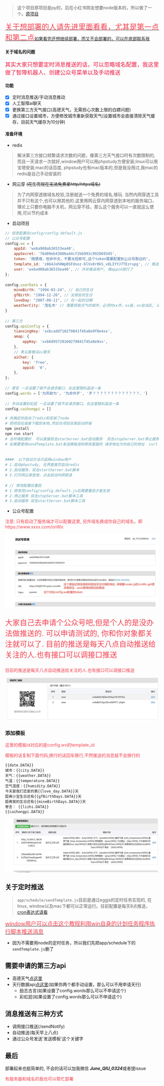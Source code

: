 
> 这个项目原项目是py的，后在小红书网友想要node版本的，所以做了一个。[原项目](https://github.com/erwanjun/weixin_tuisong)

[<font size="5" color="#f34250">关于想部署的人请先进里面看看，尤其是第一点和第二点</font>如果看完还想继续部署，而又不会部署的，可以在底部联系我](./Q%26A.md)

#### 关于域名的问题
<font color="#ed1941" size="4px">其实大家只想要定时消息推送的话，可以忽略域名配置，我这里做了智障机器人、创建公众号菜单以及手动推送</font>

#### 功能
- [x] 定时消息推送/手动消息推动
- [x] 人工智障ai聊天
- [x] 更换第三方天气接口(高德天气，无需担心次数上限的白嫖问题)
- [x] 通过接口设置城市，方便修改城市重新获取天气(设置城市会直接清除天气缓存，目前天气缓存为10分钟)

#### 准备环境
+ redis
> 解决第三方接口频繁请求次数的问题，像第三方天气接口时有次数限制的, 而且一天请求一次就好,window用户可以用phpstudy方便安装;linux可以用宝塔安装;mac的话百度, phpstudy也有mac版本的,但是我没用过,我mac的redis是自己手动安装的
+ 网云穿 ~~(花生壳现在无法免费拿http/https域名)~~
> 为了内网穿透做域名校验,注册就送一个免费的域名,够玩. 当然内网穿透工具并不只有这个,也可以用其他的.这里用网云穿内网穿透到本地的服务端口，理论上只要你电脑不关机，网云穿不挂，那么这个服务可以一直就这么使用,可以节约成本
+ 启动项目

```javascript
// 信息配置在config/config.default.js
// 公众号配置
config.wx = {
    appId: 'wx6a908ab36533ea40',
    appSecret: '76d09eb43886a44cf2bb993c992069345',
    token: '随便填，但非中文，不要太短即可,这个token需要配置到公众号那边的',
    template_id: 'z864JohHWpBSFdsoz-6lVx8r0kS_v0LIYYJ7TEzrupg', // 推送的模板id
    user: 'wx6a908ab36533ea40', // 并非推送用户, 填appid就行了
};

config.userData = {
    mineBirth: "1994-03-24", // 自己的生日
    gfBirth: "1994-12-26", // 女朋友的生日
    loveDay: "2007-08-11", // 在一起的日期
    weatherCity: '茂名市' // 需要获取天气的城市，必须时xx市，xx县，xx自治区, 详细可以去utils/amap.js搜索到就可以，比如广州市，不能是广州
}

// 第三方
config.apiConfig = {
    tianxingKey: 'xxbcaddf10279841f45a8e9f0e4xx',
    amap: {
        appKey: 'xxb6d95720160279841f45a8e9xx',
    },
    // 青云客傻瓜ai聊天
    aiChat: {
        key: 'free',
        appid: '0',
    },
};

// 寄言 一旦设置了就不会请求接口，在这里随机返送一条
config.words = ['为所欲为', '为非作歹', '歹？？？？？？？？？？？？？、']

// 手动设置彩虹屁 一旦设置了就不会请求接口，在这里随机返送一条
config.caihongpi = []
```
```bash
# 先确定你启动了redis和安装了node
# 把项目拉或者下载到本地,然后在项目目录启动终端
npm install 
npm run start
# 当环境配置好  可以直接双击starServer.bat启动服务  双击stopServer.bat停止服务
# 如果要使用sendTemplate.bat发送模板选哟修改里面的 请求地址为你自己的地址  curl  你的地址/sendNotify -X POST


####  以下启动方法只适用window用户
# 1.启动phpstudy, 在界面首页启动redis
# 2.启动服务，双击startServer.bat脚本
# 3.打开网云穿登录，点击启动内网穿透

# // 修改配置后重启
# 1.修改完config/config.default.js后需要重启才能生效
# 2.停止服务 双击stopServer.bat脚本工具
# 3.启动服务 双击startServer.bat脚本工具
```
+ 公众号配置
<p style="color: #f34250;">注意: 只有启动了服务端才可以配置这里, 另外域名换成你自己的域名，即https://www.xxxx.com/onWx</p>

![如图](./gitPic/wxConfig.jpg)

<p style="color: #f34250;font-size: 24px;">大家自己去申请个公众号吧,但是个人的是没办法做推送的. 可以申请测试的, 你和你对象都关注就可以了. 目前的推送是每天八点自动推送给关注的人.也有接口可以调接口推送</p>
<p style="color: #f34250;">目前的推送是每天八点自动推送给关注的人.也有接口可以调接口推送</p>

![如图](./gitPic/qrcode.jpg)

### 添加模板
<p style="color: #f34250;">这里的模板id对应的是config.wx的template_id</p>
<p style="color: #f34250;">模板的话复制下面代码,换行的话回车换行,不然推送的消息就不会换行的</p>

```
{{date.DATA}}
城市：{{city.DATA}}
天气：{{weather.DATA}}
气温：{{temperature.DATA}}
空气湿度：{{humidity.DATA}}
今天是我们恋爱的第{{love_day.DATA}}天
距离小宝生日还有{{gfBirthDays.DATA}}天
距离我的生日还有{{mineBirthDays.DATA}}天
寄言： {{lizhi.DATA}}
{{caihongpi.DATA}}
```

![如图](./gitPic/template.jpg)

## 关于定时推送
> `app/schedule/sendTemplate.js`目前是通过eggjs的定时任务实现的, 在linux, window以及mac下都可以正常运行。目前配置是每天8点推送，[cron表达式请看](http://cron.ciding.cc/)

[<font size="4" color="#f34250">window用户可以点击这个教程利用win自身的计划任务程序执行脚本推送消息</font>](https://juneqiu.gitee.io/blog_build/blogs/other/winPlanWork.html)


+ 因为不需要用node的定时任务，所以我们先把app/schedule下的`sendTemplate.js`删了



## 需要申请的第三方api
+ 高德天气[点这里](https://lbs.amap.com/api/webservice/guide/api/weatherinfo)
+ 天行数据api[点这里](https://www.tianapi.com/)(如果你两个都手动设置，那么可以不用申请天行)
    - 励志古言(如果设置了config.words那么可以不申请这个)
    - 彩虹屁(如果设置了config.words那么可以不申请这个)

## 消息推送有三种方式
+ 调用接口推送(/sendNotify)
+ 自动推送(每天早上八点)
+ 通过公众号发送'发送模板'这个关键字


## 最后
部署起来也挺简单的, 不会的话可以加我微信 ***June_QIU_0324***或者提issue
<p style="color: #f34250;">有服务器和域名的我也可以帮忙部署</p>